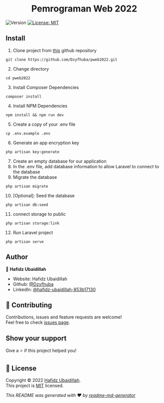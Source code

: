 <h1 align="center">Pemrograman Web 2022</h1>
<p>
  <img alt="Version" src="https://img.shields.io/badge/version-v0.1-blue.svg?cacheSeconds=2592000" />
  <a href="https://github.com/Dzyfhuba/pweb2022/blob/main/LICENSE" target="_blank">
    <img alt="License: MIT" src="https://img.shields.io/badge/License-MIT-yellow.svg" />
  </a>
</p>

## Install

1. Clone project from [this](https://github.com/Dzyfhuba/pweb2022.git) github repository
```shell
git clone https://github.com/Dzyfhuba/pweb2022.git
```
2. Change directory
```shell
cd pweb2022
```
3. Install Composer Dependencies
```shell
composer install
```
4. Install NPM Dependencies
```shell
npm install && npm run dev
```
5. Create a copy of your .env file
```shell
cp .env.example .env
```
6. Generate an app encryption key
```shell
php artisan key:generate
```
7. Create an empty database for our application
8. In the .env file, add database information to allow Laravel to connect to the database
9. Migrate the database
```shell
php artisan migrate
```
10. [Optional]: Seed the database
```shell
php artisan db:seed
```
11. connect storage to public
```shell
php artisan storage:link
```
12. Run Laravel project
```shell
php artisan serve
```

## Author

👤 **Hafidz Ubaidillah**

* Website: Hafidz Ubaidillah
* Github: [@Dzyfhuba](https://github.com/Dzyfhuba)
* LinkedIn: [@hafidz-ubaidillah-853b17130](https://linkedin.com/in/hafidz-ubaidillah-853b17130)

## 🤝 Contributing

Contributions, issues and feature requests are welcome!<br />Feel free to check [issues page](https://github.com/Dzyfhuba/pweb2022/issues). 

## Show your support

Give a ⭐️ if this project helped you!

## 📝 License

Copyright © 2022 [Hafidz Ubaidillah](https://github.com/Dzyfhuba).<br />
This project is [MIT](https://github.com/Dzyfhuba/pweb2022/blob/main/LICENSE) licensed.

_This README was generated with ❤️ by [readme-md-generator](https://github.com/kefranabg/readme-md-generator)_
